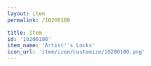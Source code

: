 ```yaml
---
layout: item
permalink: /10200100

title: Item
id: '10200100'
item_name: 'Artist''s Locks'
icon_url: 'item/icon/customize/10200100.png'
---
```

